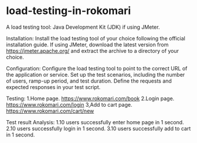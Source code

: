 # load-testing-in-rokomari
A load testing tool:
Java Development Kit (JDK) if using JMeter.

Installation:
Install the load testing tool of your choice following the official installation guide.
If using JMeter, download the latest version from https://jmeter.apache.org/ and extract the archive to a directory of your choice.

Configuration:
Configure the load testing tool to point to the correct URL of the application or service.
Set up the test scenarios, including the number of users, ramp-up period, and test duration. 
Define the requests and expected responses in your test script.

Testing:
1.Home page. https://www.rokomari.com/book
2.Login page. https://www.rokomari.com/login
3,Add to cart page. https://www.rokomari.com/cart/new

Test result Analysis:
1.10 users successfully enter home page in 1 second.
2.10 users successfully login in 1 second. 
3.10 users successfully add to cart in 1 second.
